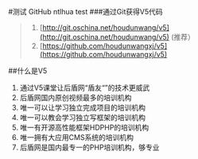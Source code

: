 #测试 GitHub ntlhua test
###通过Git获得V5代码
> 1. [http://git.oschina.net/houdunwang/v5](http://git.oschina.net/houdunwang/v5) (推荐）  
> 2. [https://github.com/houdunwangxj/v5](https://github.com/houdunwangxj/v5)

##什么是V5
1. 通过V5课堂让后盾网“盾友“”的技术更威武
2. 后盾网国内原创视频最多的培训机构
3. 唯一可以让学习独立完成项目的培训机构
4. 唯一可以教会学习独立写框架的培训机构
5. 唯一有开源高性能框架HDPHP的培训机构
6. 唯一拥有大应用CMS系统的培训机构
7. 后盾网是国内最专一的PHP培训机构，够专业


